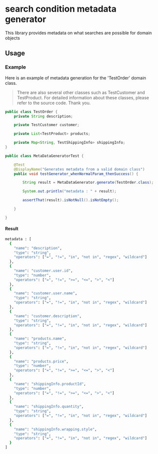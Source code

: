 # search condition metadata generator

This library provides metadata on what searches are possible for domain objects

## Usage

### Example

Here is an example of metadata generation for the 'TestOrder' domain class.

> There are also several other classes such as TestCustomer and TestProduct. For detailed information about these classes, please refer to the source code. Thank you.

```java
public class TestOrder {
    private String description;

    private TestCustomer customer;

    private List<TestProduct> products;

    private Map<String, TestShippingInfo> shippingInfo;
}
```

```java
public class MetaDataGeneratorTest {

    @Test
    @DisplayName("Generates metadata from a valid domain class")
    public void testGenerator_whenNormalParam_thenSuccess() {

        String result = MetaDataGenerator.generate(TestOrder.class);

        System.out.println("metadata : " + result);

        assertThat(result).isNotNull().isNotEmpty();

    }

}
```

#### Result

```bash
metadata : [
  {
    "name": "description",
    "type": "string",
    "operators": ["=", "!=", "in", "not in", "regex", "wildcard"]
  },
  {
    "name": "customer.user.id",
    "type": "number",
    "operators": ["=", "!=", ">=", "<=", ">", "<"]
  },
  {
    "name": "customer.user.name",
    "type": "string",
    "operators": ["=", "!=", "in", "not in", "regex", "wildcard"]
  },
  {
    "name": "customer.description",
    "type": "string",
    "operators": ["=", "!=", "in", "not in", "regex", "wildcard"]
  },
  {
    "name": "products.name",
    "type": "string",
    "operators": ["=", "!=", "in", "not in", "regex", "wildcard"]
  },
  {
    "name": "products.price",
    "type": "number",
    "operators": ["=", "!=", ">=", "<=", ">", "<"]
  },
  {
    "name": "shippingInfo.productId",
    "type": "number",
    "operators": ["=", "!=", ">=", "<=", ">", "<"]
  },
  {
    "name": "shippingInfo.quantity",
    "type": "string",
    "operators": ["=", "!=", "in", "not in", "regex", "wildcard"]
  },
  {
    "name": "shippingInfo.wrapping.style",
    "type": "string",
    "operators": ["=", "!=", "in", "not in", "regex", "wildcard"]
  }
]
```